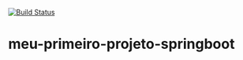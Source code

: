 [![Build Status](https://travis-ci.org/carlocastor/meu-primeiro-projeto-springboot.svg?branch=master)](https://travis-ci.org/carlocastor/meu-primeiro-projeto-springboot)
# meu-primeiro-projeto-springboot